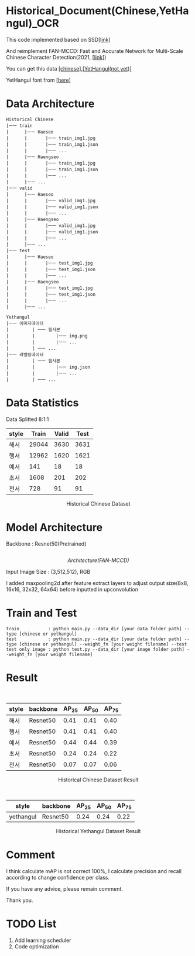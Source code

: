 # Historical_Document(Chinese,YetHangul)_OCR

This code implemented based on SSD<a href=https://github.com/NVIDIA/DeepLearningExamples/tree/c5a2c85efc85864474c8687be3f141074785a42f/PyTorch/Detection/SSD>[link]</a>

And reimplement FAN-MCCD: Fast and Accurate Network for Multi-Scale Chinese Character Detection(2021, [<a href=https://www.ncbi.nlm.nih.gov/pmc/articles/PMC8586960/#sec3dot5-sensors-21-07289>link</a>])

You can get this data <a href=https://aihub.or.kr/aidata/30753>[chinese]</a>,<a href=''>[YetHangul(not yet)]</a> 

YetHangul font from <a href=https://hangeul.naver.com/2014/archaicword>[here]</a>

# Data Architecture
```
Historical Chinese
|ㅡㅡ train
|      |ㅡㅡ Haeseo
|      |       |ㅡㅡ train_img1.jpg
|      |       |ㅡㅡ train_img1.json
|      |       |ㅡㅡ ...
|      |ㅡㅡ Haengseo
|      |       |ㅡㅡ train_img1.jpg
|      |       |ㅡㅡ train_img1.json
|      |       |ㅡㅡ ...
|      |ㅡㅡ ...
|ㅡㅡ valid
|      |ㅡㅡ Haeseo
|      |       |ㅡㅡ valid_img1.jpg
|      |       |ㅡㅡ valid_img1.json
|      |       |ㅡㅡ ...
|      |ㅡㅡ Haengseo
|      |       |ㅡㅡ valid_img1.jpg
|      |       |ㅡㅡ valid_img1.json
|      |       |ㅡㅡ ...
|      |ㅡㅡ ...
|ㅡㅡ test
|      |ㅡㅡ Haeseo
|      |       |ㅡㅡ test_img1.jpg
|      |       |ㅡㅡ test_img1.json
|      |       |ㅡㅡ ...
|      |ㅡㅡ Haengseo
|      |       |ㅡㅡ test_img1.jpg
|      |       |ㅡㅡ test_img1.json
|      |       |ㅡㅡ ...
|      |ㅡㅡ ...

Yethangul
|ㅡㅡ 이미지데이터
|         | ㅡㅡ 필사본
|         |        |ㅡㅡ img.png
|         |        |ㅡㅡ ...
|         | ㅡㅡ ...
|ㅡㅡ 라벨링데이터
|         | ㅡㅡ 필사본
|         |        |ㅡㅡ img.json
|         |        |ㅡㅡ ...
|         | ㅡㅡ ...
```

# Data Statistics

Data Splitted 8:1:1

<div align='center'>
  
|style|Train|Valid|Test|
|---|---|---|---|
|해서|29044|3630|3631|
|행서|12962|1620|1621|
|예서|141|18|18|
|초서|1608|201|202|
|전서|728|91|91|

Historical Chinese Dataset
</div>

# Model Architecture

Backbone : Resnet50(Pretrained)

<p align='center'>
  <img src='https://www.ncbi.nlm.nih.gov/pmc/articles/PMC8586960/bin/sensors-21-07289-g003.jpg' alt>
</p>
<p align='center'>
  <em>Architecture(FAN-MCCD)</em>
</p>

Input Image Size : (3,512,512), RGB

I added maxpooling2d after feature extract layers to adjust output size(8x8, 16x16, 32x32, 64x64) before inputted in upconvolution

# Train and Test
```
train           : python main.py --data_dir [your data folder path] --type [chinese or yethangul]
test            : python main.py --data_dir [your data folder path] --type [chinese or yethangul] --weight_fn [your weight filename] --test 
test only image : python test.py --data_dir [your image folder path] --weight_fn [your weight filename]
```

# Result


<p align='center'>
  <img src='figures/chinese_sample1.jpg' alt>
  <img src='figures/chinese_sample2.jpg' alt>
</p>

<div align="center">

|style|backbone|AP<sub>25</sub>|AP<sub>50</sub>|AP<sub>75</sub>|
|---|---|---|---|---|
|해서|Resnet50|0.41|0.41|0.40|
|행서|Resnet50|0.41|0.41|0.40|
|예서|Resnet50|0.44|0.44|0.39|
|초서|Resnet50|0.24|0.24|0.22|
|전서|Resnet50|0.07|0.07|0.06|

Historical Chinese Dataset Result

</div>
  
<p align='center'>
  <img src='figures/yethangul_sample1.png' alt>
  <img src='figures/yethangul_sample2.png' alt>
</p>
  
<div align="center">
  
|style|backbone|AP<sub>25</sub>|AP<sub>50</sub>|AP<sub>75</sub>|
|---|---|---|---|---|
|yethangul|Resnet50|0.24|0.24|0.22|

Historical Yethangul Dataset Result

</div>

# Comment

I think calculate mAP is not correct 100%, I calculate precision and recall according to change confidence per class.

If you have any advice, please remain comment.

Thank you.

# TODO List
 
1. Add learning scheduler   
2. Code optimization   

